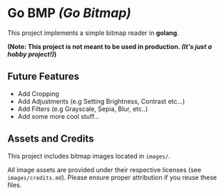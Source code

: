 # Go BMP _(Go Bitmap)_

This project implements a simple bitmap reader in **golang**.

**(Note: This project is **not** meant to be used in production. _(It's just a hobby project!)_)**

## Future Features

- Add Cropping
- Add Adjustments (e.g Setting Brightness, Contrast etc...)
- Add Filters (e.g Grayscale, Sepia, Blur, etc..)
- Add some more cool stuff...

## Assets and Credits

This project includes bitmap images located in `images/`.

All image assets are provided under their respective licenses (see `images/credits.md`).
Please ensure proper attribution if you reuse these files.
